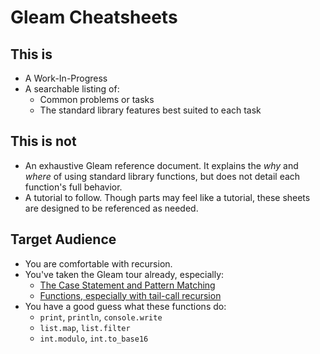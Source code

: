 # Gleam Cheatsheets

## This is
- A Work-In-Progress
- A searchable listing of:
  - Common problems or tasks
  - The standard library features best suited to each task

## This is not
- An exhaustive Gleam reference document. It explains the *why* and *where* of using standard library functions, but does not detail each function's full behavior.
- A tutorial to follow. Though parts may feel like a tutorial, these sheets are designed to be referenced as needed.

## Target Audience
- You are comfortable with recursion.
- You've taken the Gleam tour already, especially:
  - [The Case Statement and Pattern Matching](https://tour.gleam.run/flow-control/case-expressions/)
  - [Functions, especially with tail-call recursion](https://tour.gleam.run/flow-control/tail-calls/)
- You have a good guess what these functions do:
  - `print`, `println`, `console.write`
  - `list.map`, `list.filter`
  - `int.modulo`, `int.to_base16`
